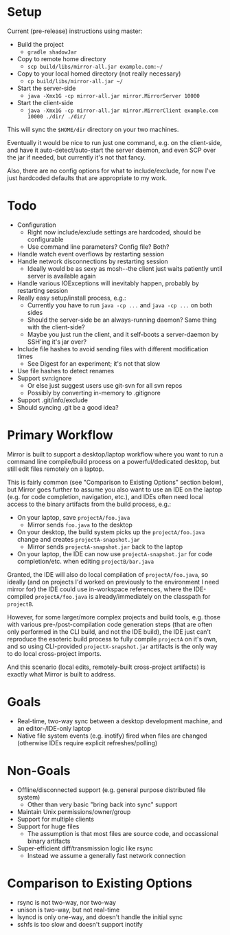 
Setup
=====

Current (pre-release) instructions using master:

* Build the project
  * `gradle shadowJar`
* Copy to remote home directory
  * `scp build/libs/mirror-all.jar example.com:~/`
* Copy to your local homed directory (not really necessary)
  * `cp build/libs/mirror-all.jar ~/`
* Start the server-side
  * `java -Xmx1G -cp mirror-all.jar mirror.MirrorServer 10000`
* Start the client-side
  * `java -Xmx1G -cp mirror-all.jar mirror.MirrorClient example.com 10000 ./dir/ ./dir/`

This will sync the `$HOME/dir` directory on your two machines.

Eventually it would be nice to run just one command, e.g. on the client-side, and have it auto-detect/auto-start the server daemon, and even SCP over the jar if needed, but currently it's not that fancy.

Also, there are no config options for what to include/exclude, for now I've just hardcoded defaults that are appropriate to my work.

Todo
====

* Configuration
  * Right now include/exclude settings are hardcoded, should be configurable
  * Use command line parameters? Config file? Both?
* Handle watch event overflows by restarting session
* Handle network disconnections by restarting session 
  * Ideally would be as sexy as mosh--the client just waits patiently until server is available again
* Handle various IOExceptions will inevitably happen, probably by restarting session
* Really easy setup/install process, e.g.:
  * Currently you have to run `java -cp ...` and `java -cp ...` on both sides
  * Should the server-side be an always-running daemon? Same thing with the client-side?
  * Maybe you just run the client, and it self-boots a server-daemon by SSH'ing it's jar over?
* Include file hashes to avoid sending files with different modification times
  * See Digest for an experiment; it's not that slow
* Use file hashes to detect renames
* Support svn:ignore
  * Or else just suggest users use git-svn for all svn repos
  * Possibly by converting in-memory to .gitignore
* Support .git/info/exclude
* Should syncing .git be a good idea?

Primary Workflow
================

Mirror is built to support a desktop/laptop workflow where you want to run a command line compile/build process on a powerful/dedicated desktop, but still edit files remotely on a laptop.

This is fairly common (see "Comparison to Existing Options" section below), but Mirror goes further to assume you also want to use an IDE on the laptop (e.g. for code completion, navigation, etc.), and IDEs often need local access to the binary artifacts from the build process, e.g.:

* On your laptop, save `projectA/foo.java`
  * Mirror sends `foo.java` to the desktop
* On your desktop, the build system picks up the `projectA/foo.java` change and creates `projectA-snapshot.jar`
  * Mirror sends `projectA-snapshot.jar` back to the laptop
* On your laptop, the IDE can now use `projectA-snapshot.jar` for code completion/etc. when editing `projectB/bar.java`

Granted, the IDE will also do local compilation of `projectA/foo.java`, so ideally (and on projects I'd worked on previously to the environment I need mirror for) the IDE could use in-workspace references, where the IDE-compiled `projectA/foo.java` is already/immediately on the classpath for `projectB`.

However, for some larger/more complex projects and build tools, e.g. those with various pre-/post-compilation code generation steps (that are often only performed in the CLI build, and not the IDE build), the IDE just can't reproduce the esoteric build process to fully compile `projectA` on it's own, and so using CLI-provided `projectX-snapshot.jar` artifacts is the only way to do local cross-project imports.

And this scenario (local edits, remotely-built cross-project artifacts) is exactly what Mirror is built to address.

Goals
=====

* Real-time, two-way sync between a desktop development machine, and an editor-/IDE-only laptop
* Native file system events (e.g. inotify) fired when files are changed (otherwise IDEs require explicit refreshes/polling)

Non-Goals
=========

* Offline/disconnected support (e.g. general purpose distributed file system)
  * Other than very basic "bring back into sync" support
* Maintain Unix permissions/owner/group
* Support for multiple clients
* Support for huge files
  * The assumption is that most files are source code, and occassional binary artifacts
* Super-efficient diff/transmission logic like rsync
  * Instead we assume a generally fast network connection

Comparison to Existing Options
==============================

* rsync is not two-way, nor two-way
* unison is two-way, but not real-time
* lsyncd is only one-way, and doesn't handle the initial sync
* sshfs is too slow and doesn't support inotify

